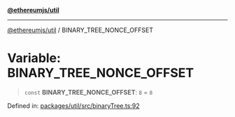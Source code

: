 [**@ethereumjs/util**](../README.md)

***

[@ethereumjs/util](../README.md) / BINARY\_TREE\_NONCE\_OFFSET

# Variable: BINARY\_TREE\_NONCE\_OFFSET

> `const` **BINARY\_TREE\_NONCE\_OFFSET**: `8` = `8`

Defined in: [packages/util/src/binaryTree.ts:92](https://github.com/ethereumjs/ethereumjs-monorepo/blob/master/packages/util/src/binaryTree.ts#L92)

